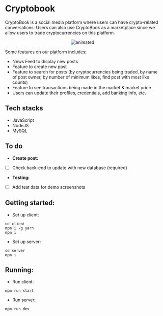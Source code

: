 ﻿# Cryptobook
CryptoBook is a social media platform where users can have crypto-related conversations. Users can also use CryptoBook as a marketplace since we allow users to trade cryptocurrencies on this platform. 

<p align="center">
  <img src="https://media3.giphy.com/media/ROUmr1YyIB2YeymFZx/giphy.gif" alt="animated" />
</p>

Some features on our platform includes:
- News Feed to display new posts
- Feature to create new post
- Feature to search for posts (by cryptocurrencies being traded, by name of post owner, by number of minimum likes, find post with most like counts)
- Feature to see transactions being made in the market & market price
- Users can update their profiles, credentials, add banking info, etc.

## Tech stacks
- JavaScript
- NodeJS
- MySQL

## To do
- **Create post:**
- [ ] Check back-end to update with new database (required)

- **Testing:**
- [ ] Add test data for demo screenshots

## Getting started:
- Set up client:
```
cd client
npm i -g yarn
npm i
```

- Set up server:
```
cd server
npm i
```

## Running:
- Run client:
```
npm run start
```
- Run server:
```
npm run dev
```
